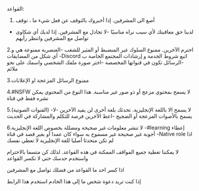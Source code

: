 القواعد:

1. أصغ الى المشرفين. إذا أخبروك بالتوقف عن فعل شيء ما ، توقف
- لدينا حق معاقبتك لأي سبب نراه مناسبًا
-لا تجادل مع المشرفين. إذا لديك أي شكاوى تواصل مع المشرفين وانتظر رأيهم

2.احترم الآخرين. ممنوع السلوك غير المنضبط  أو المثير للشغب
-العنصرية ممنوعة هي و أي شكل من المضايقات
-Discord اتبع شروط الخدمة و إرشادات المجتمع الخاصة ب
-الرسائل تكون في قنواتها المخصصة
-اختر صورة ملفك الشخصي واسمك على نحو ملائم

3.ممنوع الرسائل المزعجة او الإعلانات

4.#NSFW لا يسمح بمحتوي مزعج أو ذو صور غير مناسبة. هذا النوع من المحتوي يمكن نشره فقط في قناة

5.(القنوات الصوتية)
-لا يسمح الا باللغة الإنجليزية. تحدثك بلغة أخرى لن يفيد الآخرين
-لا يسمح بالأصوات المزعجة أو الضجيج
-اعط  الآخرين فرصة للتكلم والمشاركة في الحديث

6.لا تنشر معلومات غير صحيحة ومضللة بخصوص اللغة الإنجليزية
-#learning إعطاء أجوبة غير صحيحة غير مسموح به سواء كان عمدا أو بغير قصد في قناة
-Native role اذا لم تكن متحدثا أصليا للغة الإنجليزية لا تعطي نفسك

لا يمكننا تغطية جميع المواقف الممكنة في هذه القواعد. لذلك كن متسما بالاحترام واستخدم حدسك حتى لا تكسر القواعد

اذا كسر احد ما القواعد من فضلك تواصل مع المشرفين

إذا كنت تريد دعوة شخص ما إلى هذا الخادم استخدم هذا الرابط